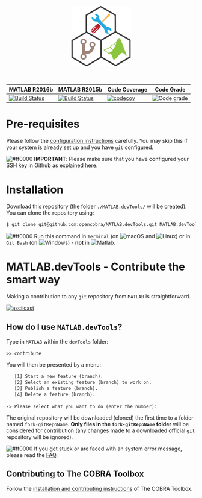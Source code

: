 <p align="center">
  <img src="assets/devTools_logo.png" height="160px"/>
</p>
<br>

|  MATLAB R2016b | MATLAB R2015b | Code Coverage | Code Grade |
|--------|--------|--------|--------|
| [![Build Status](https://prince.lcsb.uni.lu/jenkins/buildStatus/icon?job=devTools-branches-auto/MATLAB_VER=R2016b)](https://prince.lcsb.uni.lu/jenkins/job/devTools-branches-auto/MATLAB_VER=R2016b/) | [![Build Status](https://prince.lcsb.uni.lu/jenkins/buildStatus/icon?job=devTools-branches-auto/MATLAB_VER=R2015b)](https://prince.lcsb.uni.lu/jenkins/job/devTools-branches-auto/MATLAB_VER=R2015b/)| [![codecov](https://codecov.io/gh/opencobra/MATLAB.devTools/branch/master/graph/badge.svg)](https://codecov.io/gh/opencobra/MATLAB.devTools/branch/master) | ![Code grade](https://prince.lcsb.uni.lu/jenkins/userContent/codegrade-MATLABdevTools.svg?maxAge=0 "Ratio of the number of inefficient code lines and the total number of lines of code (in percent). A: 0-3%, B: 3-6%, C: 6-9%, D: 9-12%, E: 12-15%, F: > 15%.")

# Pre-requisites

Please follow the [configuration instructions](https://github.com/laurentheirendt/devTools/blob/master/PREREQUISITES.md) carefully. You may skip this if your system is already set up and you have `git` configured.

![#ff0000](https://placehold.it/15/ff0000/000000?text=+) **IMPORTANT**: Please make sure that you have configured your SSH key in Github as explained [here](https://github.com/laurentheirendt/devTools/blob/master/PREREQUISITES.md).

# Installation

Download this repository (the folder `./MATLAB.devTools/` will be created). You can clone the repository using:
 ````bash
$ git clone git@github.com:opencobra/MATLAB.devTools.git MATLAB.devTools
````
![#ff0000](https://placehold.it/15/ff0000/000000?text=+) Run this command in `Terminal` (on <img src="https://prince.lcsb.uni.lu/jenkins/userContent/apple.png" height="20px" alt="macOS"> and <img src="https://prince.lcsb.uni.lu/jenkins/userContent/linux.png" height="20px" alt="Linux">) or in `Git Bash` (on <img src="https://prince.lcsb.uni.lu/jenkins/userContent/windows.png" height="20px" alt="Windows">) - **not** in <img src="https://prince.lcsb.uni.lu/jenkins/userContent/matlab.png" height="20px" alt="Matlab">.

# MATLAB.devTools - Contribute the smart way

Making a contribution to any `git` repository from `MATLAB` is straightforward.

[![asciicast](https://asciinema.org/a/e4n0qtwmip3xfsyod97e7i16l.png)](https://asciinema.org/a/e4n0qtwmip3xfsyod97e7i16l)

## How do I use `MATLAB.devTools`?

Type in `MATLAB` within the `devTools` folder:
```
>> contribute
```

You will then be presented by a menu:
```
   [1] Start a new feature (branch).
   [2] Select an existing feature (branch) to work on.
   [3] Publish a feature (branch).
   [4] Delete a feature (branch).

-> Please select what you want to do (enter the number):
```

The original repository will be downloaded (cloned) the first time to a folder named `fork-gitRepoName`. **Only files in the `fork-gitRepoName` folder** will be considered for contribution (any changes made to a downloaded official `git` repository will be ignored).

![#ff0000](https://placehold.it/15/ff0000/000000?text=+) If you get stuck or are faced with an system error message, please read the [FAQ](https://github.com/laurentheirendt/devTools/blob/master/FAQ.md).

## Contributing to The COBRA Toolbox

Follow the [installation and contributing instructions](https://github.com/opencobra/cobratoolbox/blob/master/README.md) of The COBRA Toolbox.
